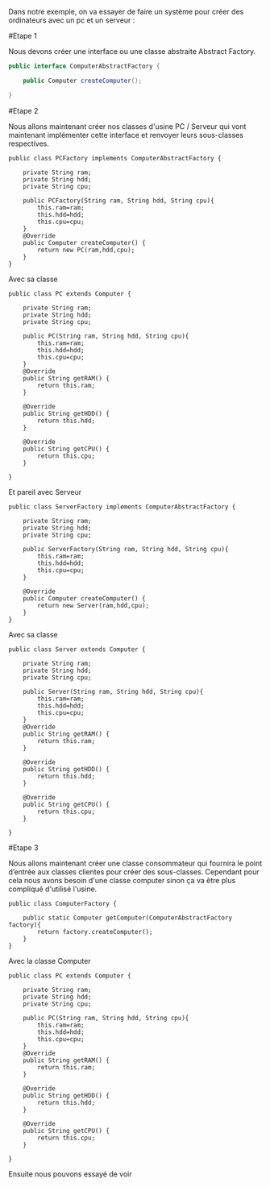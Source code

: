 
Dans notre exemple, on va essayer de faire un système pour créer des ordinateurs avec un pc et un serveur :

#Etape 1

Nous devons créer une interface ou une classe abstraite Abstract Factory.

```java
public interface ComputerAbstractFactory {

	public Computer createComputer();

}
```

#Etape 2

Nous allons maintenant créer nos classes d'usine PC / Serveur qui vont maintenant implémenter cette interface et renvoyer leurs sous-classes respectives.

```
public class PCFactory implements ComputerAbstractFactory {

	private String ram;
	private String hdd;
	private String cpu;
	
	public PCFactory(String ram, String hdd, String cpu){
		this.ram=ram;
		this.hdd=hdd;
		this.cpu=cpu;
	}
	@Override
	public Computer createComputer() {
		return new PC(ram,hdd,cpu);
	}
}
```
Avec sa classe
```
public class PC extends Computer {
 
    private String ram;
    private String hdd;
    private String cpu;
     
    public PC(String ram, String hdd, String cpu){
        this.ram=ram;
        this.hdd=hdd;
        this.cpu=cpu;
    }
    @Override
    public String getRAM() {
        return this.ram;
    }
 
    @Override
    public String getHDD() {
        return this.hdd;
    }
 
    @Override
    public String getCPU() {
        return this.cpu;
    }
 
}
```
Et pareil avec Serveur

```
public class ServerFactory implements ComputerAbstractFactory {

	private String ram;
	private String hdd;
	private String cpu;
	
	public ServerFactory(String ram, String hdd, String cpu){
		this.ram=ram;
		this.hdd=hdd;
		this.cpu=cpu;
	}
	
	@Override
	public Computer createComputer() {
		return new Server(ram,hdd,cpu);
	}
}
```
Avec sa classe
```
public class Server extends Computer {
 
    private String ram;
    private String hdd;
    private String cpu;
     
    public Server(String ram, String hdd, String cpu){
        this.ram=ram;
        this.hdd=hdd;
        this.cpu=cpu;
    }
    @Override
    public String getRAM() {
        return this.ram;
    }
 
    @Override
    public String getHDD() {
        return this.hdd;
    }
 
    @Override
    public String getCPU() {
        return this.cpu;
    }
 
}
```

#Etape 3

Nous allons maintenant créer une classe consommateur qui fournira le point d’entrée aux classes clientes pour créer des sous-classes. Cependant pour cela nous avons besoin d'une classe computer sinon ça va être plus compliqué d'utilisé l'usine.

```
public class ComputerFactory {

	public static Computer getComputer(ComputerAbstractFactory factory){
		return factory.createComputer();
	}
}
```
Avec la classe Computer
```
public class PC extends Computer {
 
    private String ram;
    private String hdd;
    private String cpu;
     
    public PC(String ram, String hdd, String cpu){
        this.ram=ram;
        this.hdd=hdd;
        this.cpu=cpu;
    }
    @Override
    public String getRAM() {
        return this.ram;
    }
 
    @Override
    public String getHDD() {
        return this.hdd;
    }
 
    @Override
    public String getCPU() {
        return this.cpu;
    }
 
}
```
Ensuite nous pouvons essayé de voir 
